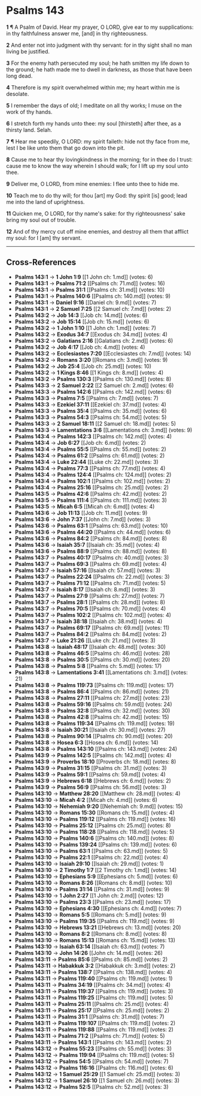 # Psalms 143

**1** ¶ A Psalm of David. Hear my prayer, O LORD, give ear to my supplications: in thy faithfulness answer me, [and] in thy righteousness.

**2** And enter not into judgment with thy servant: for in thy sight shall no man living be justified.

**3** For the enemy hath persecuted my soul; he hath smitten my life down to the ground; he hath made me to dwell in darkness, as those that have been long dead.

**4** Therefore is my spirit overwhelmed within me; my heart within me is desolate.

**5** I remember the days of old; I meditate on all thy works; I muse on the work of thy hands.

**6** I stretch forth my hands unto thee: my soul [thirsteth] after thee, as a thirsty land. Selah.

**7** ¶ Hear me speedily, O LORD: my spirit faileth: hide not thy face from me, lest I be like unto them that go down into the pit.

**8** Cause me to hear thy lovingkindness in the morning; for in thee do I trust: cause me to know the way wherein I should walk; for I lift up my soul unto thee.

**9** Deliver me, O LORD, from mine enemies: I flee unto thee to hide me.

**10** Teach me to do thy will; for thou [art] my God: thy spirit [is] good; lead me into the land of uprightness.

**11** Quicken me, O LORD, for thy name's sake: for thy righteousness' sake bring my soul out of trouble.

**12** And of thy mercy cut off mine enemies, and destroy all them that afflict my soul: for I [am] thy servant.

---

## Cross-References

- **Psalms 143:1** → **1 John 1:9** [[1 John ch: 1.md]] (votes: 6)
- **Psalms 143:1** → **Psalms 71:2** [[Psalms ch: 71.md]] (votes: 16)
- **Psalms 143:1** → **Psalms 31:1** [[Psalms ch: 31.md]] (votes: 10)
- **Psalms 143:1** → **Psalms 140:6** [[Psalms ch: 140.md]] (votes: 9)
- **Psalms 143:1** → **Daniel 9:16** [[Daniel ch: 9.md]] (votes: 7)
- **Psalms 143:1** → **2 Samuel 7:25** [[2 Samuel ch: 7.md]] (votes: 2)
- **Psalms 143:2** → **Job 14:3** [[Job ch: 14.md]] (votes: 6)
- **Psalms 143:2** → **Job 15:14** [[Job ch: 15.md]] (votes: 6)
- **Psalms 143:2** → **1 John 1:10** [[1 John ch: 1.md]] (votes: 7)
- **Psalms 143:2** → **Exodus 34:7** [[Exodus ch: 34.md]] (votes: 4)
- **Psalms 143:2** → **Galatians 2:16** [[Galatians ch: 2.md]] (votes: 6)
- **Psalms 143:2** → **Job 4:17** [[Job ch: 4.md]] (votes: 4)
- **Psalms 143:2** → **Ecclesiastes 7:20** [[Ecclesiastes ch: 7.md]] (votes: 14)
- **Psalms 143:2** → **Romans 3:20** [[Romans ch: 3.md]] (votes: 9)
- **Psalms 143:2** → **Job 25:4** [[Job ch: 25.md]] (votes: 10)
- **Psalms 143:2** → **1 Kings 8:46** [[1 Kings ch: 8.md]] (votes: 4)
- **Psalms 143:2** → **Psalms 130:3** [[Psalms ch: 130.md]] (votes: 8)
- **Psalms 143:3** → **2 Samuel 2:22** [[2 Samuel ch: 2.md]] (votes: 6)
- **Psalms 143:3** → **Psalms 142:6** [[Psalms ch: 142.md]] (votes: 6)
- **Psalms 143:3** → **Psalms 7:5** [[Psalms ch: 7.md]] (votes: 7)
- **Psalms 143:3** → **Ezekiel 37:11** [[Ezekiel ch: 37.md]] (votes: 4)
- **Psalms 143:3** → **Psalms 35:4** [[Psalms ch: 35.md]] (votes: 6)
- **Psalms 143:3** → **Psalms 54:3** [[Psalms ch: 54.md]] (votes: 5)
- **Psalms 143:3** → **2 Samuel 18:11** [[2 Samuel ch: 18.md]] (votes: 5)
- **Psalms 143:3** → **Lamentations 3:6** [[Lamentations ch: 3.md]] (votes: 9)
- **Psalms 143:4** → **Psalms 142:3** [[Psalms ch: 142.md]] (votes: 4)
- **Psalms 143:4** → **Job 6:27** [[Job ch: 6.md]] (votes: 2)
- **Psalms 143:4** → **Psalms 55:5** [[Psalms ch: 55.md]] (votes: 2)
- **Psalms 143:4** → **Psalms 61:2** [[Psalms ch: 61.md]] (votes: 2)
- **Psalms 143:4** → **Luke 22:44** [[Luke ch: 22.md]] (votes: 3)
- **Psalms 143:4** → **Psalms 77:3** [[Psalms ch: 77.md]] (votes: 4)
- **Psalms 143:4** → **Psalms 124:4** [[Psalms ch: 124.md]] (votes: 2)
- **Psalms 143:4** → **Psalms 102:1** [[Psalms ch: 102.md]] (votes: 2)
- **Psalms 143:4** → **Psalms 25:16** [[Psalms ch: 25.md]] (votes: 2)
- **Psalms 143:5** → **Psalms 42:6** [[Psalms ch: 42.md]] (votes: 2)
- **Psalms 143:5** → **Psalms 111:4** [[Psalms ch: 111.md]] (votes: 3)
- **Psalms 143:5** → **Micah 6:5** [[Micah ch: 6.md]] (votes: 4)
- **Psalms 143:6** → **Job 11:13** [[Job ch: 11.md]] (votes: 9)
- **Psalms 143:6** → **John 7:37** [[John ch: 7.md]] (votes: 3)
- **Psalms 143:6** → **Psalms 63:1** [[Psalms ch: 63.md]] (votes: 10)
- **Psalms 143:6** → **Psalms 44:20** [[Psalms ch: 44.md]] (votes: 6)
- **Psalms 143:6** → **Psalms 84:2** [[Psalms ch: 84.md]] (votes: 8)
- **Psalms 143:6** → **Isaiah 35:7** [[Isaiah ch: 35.md]] (votes: 4)
- **Psalms 143:6** → **Psalms 88:9** [[Psalms ch: 88.md]] (votes: 8)
- **Psalms 143:7** → **Psalms 40:17** [[Psalms ch: 40.md]] (votes: 3)
- **Psalms 143:7** → **Psalms 69:3** [[Psalms ch: 69.md]] (votes: 4)
- **Psalms 143:7** → **Isaiah 57:16** [[Isaiah ch: 57.md]] (votes: 3)
- **Psalms 143:7** → **Psalms 22:24** [[Psalms ch: 22.md]] (votes: 3)
- **Psalms 143:7** → **Psalms 71:12** [[Psalms ch: 71.md]] (votes: 5)
- **Psalms 143:7** → **Isaiah 8:17** [[Isaiah ch: 8.md]] (votes: 3)
- **Psalms 143:7** → **Psalms 27:9** [[Psalms ch: 27.md]] (votes: 7)
- **Psalms 143:7** → **Psalms 28:1** [[Psalms ch: 28.md]] (votes: 8)
- **Psalms 143:7** → **Psalms 70:5** [[Psalms ch: 70.md]] (votes: 4)
- **Psalms 143:7** → **Psalms 102:2** [[Psalms ch: 102.md]] (votes: 4)
- **Psalms 143:7** → **Isaiah 38:18** [[Isaiah ch: 38.md]] (votes: 4)
- **Psalms 143:7** → **Psalms 69:17** [[Psalms ch: 69.md]] (votes: 11)
- **Psalms 143:7** → **Psalms 84:2** [[Psalms ch: 84.md]] (votes: 2)
- **Psalms 143:7** → **Luke 21:26** [[Luke ch: 21.md]] (votes: 3)
- **Psalms 143:8** → **Isaiah 48:17** [[Isaiah ch: 48.md]] (votes: 30)
- **Psalms 143:8** → **Psalms 46:5** [[Psalms ch: 46.md]] (votes: 28)
- **Psalms 143:8** → **Psalms 30:5** [[Psalms ch: 30.md]] (votes: 20)
- **Psalms 143:8** → **Psalms 5:8** [[Psalms ch: 5.md]] (votes: 17)
- **Psalms 143:8** → **Lamentations 3:41** [[Lamentations ch: 3.md]] (votes: 21)
- **Psalms 143:8** → **Psalms 119:73** [[Psalms ch: 119.md]] (votes: 17)
- **Psalms 143:8** → **Psalms 86:4** [[Psalms ch: 86.md]] (votes: 21)
- **Psalms 143:8** → **Psalms 27:11** [[Psalms ch: 27.md]] (votes: 23)
- **Psalms 143:8** → **Psalms 59:16** [[Psalms ch: 59.md]] (votes: 24)
- **Psalms 143:8** → **Psalms 32:8** [[Psalms ch: 32.md]] (votes: 30)
- **Psalms 143:8** → **Psalms 42:8** [[Psalms ch: 42.md]] (votes: 15)
- **Psalms 143:8** → **Psalms 119:34** [[Psalms ch: 119.md]] (votes: 19)
- **Psalms 143:8** → **Isaiah 30:21** [[Isaiah ch: 30.md]] (votes: 27)
- **Psalms 143:8** → **Psalms 90:14** [[Psalms ch: 90.md]] (votes: 20)
- **Psalms 143:8** → **Hosea 6:3** [[Hosea ch: 6.md]] (votes: 14)
- **Psalms 143:8** → **Psalms 143:10** [[Psalms ch: 143.md]] (votes: 24)
- **Psalms 143:9** → **Psalms 142:5** [[Psalms ch: 142.md]] (votes: 4)
- **Psalms 143:9** → **Proverbs 18:10** [[Proverbs ch: 18.md]] (votes: 8)
- **Psalms 143:9** → **Psalms 31:15** [[Psalms ch: 31.md]] (votes: 3)
- **Psalms 143:9** → **Psalms 59:1** [[Psalms ch: 59.md]] (votes: 4)
- **Psalms 143:9** → **Hebrews 6:18** [[Hebrews ch: 6.md]] (votes: 2)
- **Psalms 143:9** → **Psalms 56:9** [[Psalms ch: 56.md]] (votes: 3)
- **Psalms 143:10** → **Matthew 28:20** [[Matthew ch: 28.md]] (votes: 4)
- **Psalms 143:10** → **Micah 4:2** [[Micah ch: 4.md]] (votes: 6)
- **Psalms 143:10** → **Nehemiah 9:20** [[Nehemiah ch: 9.md]] (votes: 15)
- **Psalms 143:10** → **Romans 15:30** [[Romans ch: 15.md]] (votes: 4)
- **Psalms 143:10** → **Psalms 119:12** [[Psalms ch: 119.md]] (votes: 16)
- **Psalms 143:10** → **Psalms 25:12** [[Psalms ch: 25.md]] (votes: 8)
- **Psalms 143:10** → **Psalms 118:28** [[Psalms ch: 118.md]] (votes: 5)
- **Psalms 143:10** → **Psalms 140:6** [[Psalms ch: 140.md]] (votes: 8)
- **Psalms 143:10** → **Psalms 139:24** [[Psalms ch: 139.md]] (votes: 6)
- **Psalms 143:10** → **Psalms 63:1** [[Psalms ch: 63.md]] (votes: 5)
- **Psalms 143:10** → **Psalms 22:1** [[Psalms ch: 22.md]] (votes: 4)
- **Psalms 143:10** → **Isaiah 29:10** [[Isaiah ch: 29.md]] (votes: 1)
- **Psalms 143:10** → **2 Timothy 1:7** [[2 Timothy ch: 1.md]] (votes: 14)
- **Psalms 143:10** → **Ephesians 5:9** [[Ephesians ch: 5.md]] (votes: 6)
- **Psalms 143:10** → **Romans 8:26** [[Romans ch: 8.md]] (votes: 10)
- **Psalms 143:10** → **Psalms 31:14** [[Psalms ch: 31.md]] (votes: 9)
- **Psalms 143:10** → **1 John 2:27** [[1 John ch: 2.md]] (votes: 12)
- **Psalms 143:10** → **Psalms 23:3** [[Psalms ch: 23.md]] (votes: 17)
- **Psalms 143:10** → **Ephesians 4:30** [[Ephesians ch: 4.md]] (votes: 7)
- **Psalms 143:10** → **Romans 5:5** [[Romans ch: 5.md]] (votes: 9)
- **Psalms 143:10** → **Psalms 119:35** [[Psalms ch: 119.md]] (votes: 9)
- **Psalms 143:10** → **Hebrews 13:21** [[Hebrews ch: 13.md]] (votes: 20)
- **Psalms 143:10** → **Romans 8:2** [[Romans ch: 8.md]] (votes: 8)
- **Psalms 143:10** → **Romans 15:13** [[Romans ch: 15.md]] (votes: 13)
- **Psalms 143:10** → **Isaiah 63:14** [[Isaiah ch: 63.md]] (votes: 7)
- **Psalms 143:10** → **John 14:26** [[John ch: 14.md]] (votes: 26)
- **Psalms 143:11** → **Psalms 85:6** [[Psalms ch: 85.md]] (votes: 2)
- **Psalms 143:11** → **Habakkuk 3:2** [[Habakkuk ch: 3.md]] (votes: 2)
- **Psalms 143:11** → **Psalms 138:7** [[Psalms ch: 138.md]] (votes: 4)
- **Psalms 143:11** → **Psalms 119:40** [[Psalms ch: 119.md]] (votes: 1)
- **Psalms 143:11** → **Psalms 34:19** [[Psalms ch: 34.md]] (votes: 4)
- **Psalms 143:11** → **Psalms 119:37** [[Psalms ch: 119.md]] (votes: 3)
- **Psalms 143:11** → **Psalms 119:25** [[Psalms ch: 119.md]] (votes: 5)
- **Psalms 143:11** → **Psalms 25:11** [[Psalms ch: 25.md]] (votes: 4)
- **Psalms 143:11** → **Psalms 25:17** [[Psalms ch: 25.md]] (votes: 2)
- **Psalms 143:11** → **Psalms 31:1** [[Psalms ch: 31.md]] (votes: 7)
- **Psalms 143:11** → **Psalms 119:107** [[Psalms ch: 119.md]] (votes: 2)
- **Psalms 143:11** → **Psalms 119:88** [[Psalms ch: 119.md]] (votes: 2)
- **Psalms 143:11** → **Psalms 71:2** [[Psalms ch: 71.md]] (votes: 5)
- **Psalms 143:11** → **Psalms 143:1** [[Psalms ch: 143.md]] (votes: 2)
- **Psalms 143:12** → **Psalms 55:23** [[Psalms ch: 55.md]] (votes: 3)
- **Psalms 143:12** → **Psalms 119:94** [[Psalms ch: 119.md]] (votes: 5)
- **Psalms 143:12** → **Psalms 54:5** [[Psalms ch: 54.md]] (votes: 7)
- **Psalms 143:12** → **Psalms 116:16** [[Psalms ch: 116.md]] (votes: 6)
- **Psalms 143:12** → **1 Samuel 25:29** [[1 Samuel ch: 25.md]] (votes: 3)
- **Psalms 143:12** → **1 Samuel 26:10** [[1 Samuel ch: 26.md]] (votes: 3)
- **Psalms 143:12** → **Psalms 52:5** [[Psalms ch: 52.md]] (votes: 3)
